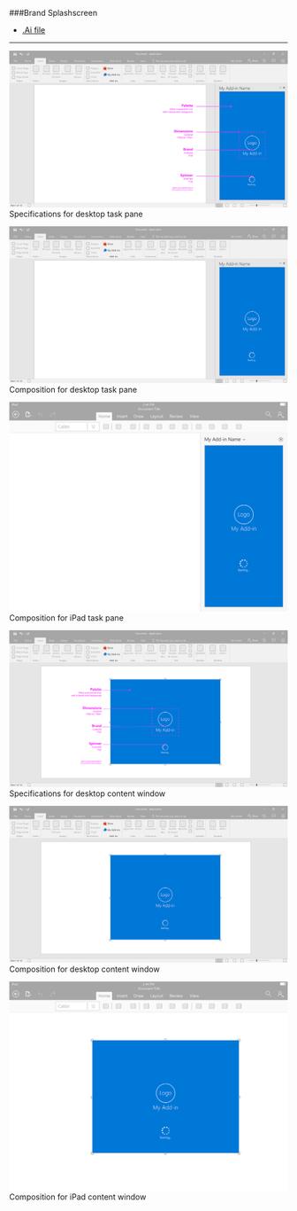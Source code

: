 ###Brand Splashscreen
* [.Ai file](https://github.com/OfficeDev/Office-Add-in-UX-Design-Patterns/blob/master/Patterns/Source%20Files/Brand_splashscreen.ai?raw=true)

***

![Brand Splashscreen - Specifications for desktop task pane](Assets/Brand_Splashscreen/Brand_splashscreen_Desktop%20Task%20Pane%20Callouts.png)
Specifications for desktop task pane 


![Brand Splashscreen - Composition for desktop task pane](Assets/Brand_Splashscreen/Brand_splashscreen_Desktop%20Task%20Pane.png)
Composition for desktop task pane 


![Brand Splashscreen - Composition for iPad task pane](Assets/Brand_Splashscreen/Brand_splashscreen_iPad%20Task%20Pane.png)
Composition for iPad task pane 


![Brand Splashscreen - Specifications for desktop content window](Assets/Brand_Splashscreen/Brand_splashscreen_Desktop%20Content%20Window%20Callouts.png)
Specifications for desktop content window


![Brand Splashscreen - Composition for desktop content window](Assets/Brand_Splashscreen/Brand_splashscreen_Desktop%20Content%20Window.png)
Composition for desktop content window


![Brand Splashscreen - Composition for iPad content window](Assets/Brand_Splashscreen/Brand_splashscreen_iPad%20Content%20Window.png)
Composition for iPad content window

